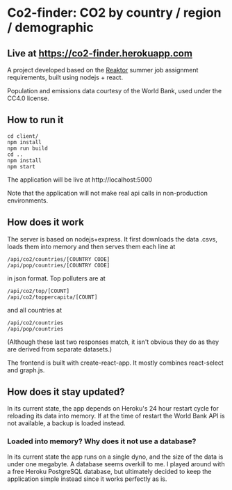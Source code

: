 # Co2-finder: CO2 by country / region / demographic

## Live at https://co2-finder.herokuapp.com

A project developed based on the [Reaktor](https://www.reaktor.com/preliminary-assignment-for-summer-jobs-turku/) summer job assignment requirements, built using nodejs + react.

Population and emissions data courtesy of the World Bank, used under the CC4.0 license.

## How to run it

```
cd client/
npm install
npm run build
cd ..
npm install
npm start
```

The application will be live at http://localhost:5000

Note that the application will not make real api calls in non-production environments.

## How does it work

The server is based on nodejs+express. It first downloads the data .csvs, loads them into memory and then serves them each line at

```
/api/co2/countries/[COUNTRY CODE]
/api/pop/countries/[COUNTRY CODE]
```
in json format. Top polluters are at
```
/api/co2/top/[COUNT]
/api/co2/toppercapita/[COUNT]
```
and all countries at 
```
/api/co2/countries
/api/pop/countries
```
(Although these last two responses match, it isn't obvious they do as they are derived from separate datasets.)

The frontend is built with create-react-app. It mostly combines react-select and graph.js.

## How does it stay updated? 

In its current state, the app depends on Heroku's 24 hour restart cycle for reloading its data into memory. If at the time of restart the World Bank API is not available, a backup is loaded instead. 

### Loaded into memory? Why does it not use a database?

In its current state the app runs on a single dyno, and the size of the data is under one megabyte. A database seems overkill to me. I played around with a free Heroku PostgreSQL database, but ultimately decided to keep the application simple instead since it works perfectly as is.
